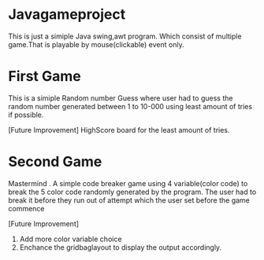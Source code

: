 # Javagameproject
This is just a simiple Java swing,awt program. Which consist of multiple game.That is playable by mouse(clickable) event only.

# First Game
This is a simiple Random number Guess where user had to guess the random number generated between 1 to 10-000 using least amount of tries if possible.

[Future Improvement]
HighScore board for the least amount of tries.

# Second Game
Mastermind . A simple code breaker game using 4 variable(color code) to break the 5 color code randomly generated by the program. The user had to break it before they run out of attempt which the user set before the game commence 

[Future Improvement]
1) Add more color variable choice 
2) Enchance the gridbaglayout to display the output accordingly.

